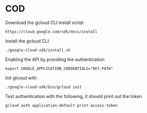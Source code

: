 # COD
Download the gcloud CLI install script
```
https://cloud.google.com/sdk/docs/install
```

Install the gcloud CLI
```
./google-cloud-sdk/install.sh
```

Enabling the API by providing the authentication
```
export GOOGLE_APPLICATION_CREDENTIALS="KEY_PATH"
```

Init glcoud with 
```
./google-cloud-sdk/bin/gcloud init
```

Test authentication with the following, it should print out the token
```
gcloud auth application-default print-access-token
```
